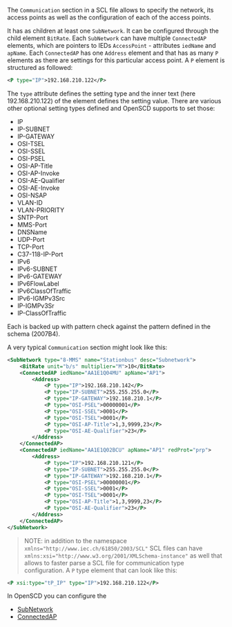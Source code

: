 The `Communication` section in a SCL file allows to specify the network, its access points as well as the configuration of each of the access points.

It has as children at least one `SubNetwork`. It can be configured through the child element `BitRate`. Each `SubNetwork` can have multiple `ConnectedAP` elements, which are pointers to IEDs `AccessPoint` - attributes `iedName` and `apName`. Each `ConnectedAP` has one `Address` element and that has as many `P` elements as there are settings for this particular access point. A `P` element is structured as followed:

```xml
<P type="IP">192.168.210.122</P>
```

The `type` attribute defines the setting type and the inner text (here 192.168.210.122) of the element defines the setting value. There are various other optional setting types defined and OpenSCD supports to set those:

- IP
- IP-SUBNET
- IP-GATEWAY
- OSI-TSEL
- OSI-SSEL
- OSI-PSEL
- OSI-AP-Title
- OSI-AP-Invoke
- OSI-AE-Qualifier
- OSI-AE-Invoke
- OSI-NSAP
- VLAN-ID
- VLAN-PRIORITY
- SNTP-Port
- MMS-Port
- DNSName
- UDP-Port
- TCP-Port
- C37-118-IP-Port
- IPv6
- IPv6-SUBNET
- IPv6-GATEWAY
- IPv6FlowLabel
- IPv6ClassOfTraffic
- IPv6-IGMPv3Src
- IP-IGMPv3Sr
- IP-ClassOfTraffic

Each is backed up with pattern check against the pattern defined in the schema (2007B4).

A very typical `Communication` section might look like this:

```xml
<SubNetwork type="8-MMS" name="Stationbus" desc="Subnetwork">
    <BitRate unit="b/s" multiplier="M">10</BitRate>
    <ConnectedAP iedName="AA1E1Q04MU" apName="AP1">
        <Address>
            <P type="IP">192.168.210.142</P>
            <P type="IP-SUBNET">255.255.255.0</P>
            <P type="IP-GATEWAY">192.168.210.1</P>
            <P type="OSI-PSEL">00000001</P>
            <P type="OSI-SSEL">0001</P>
            <P type="OSI-TSEL">0001</P>
            <P type="OSI-AP-Title">1,3,9999,23</P>
            <P type="OSI-AE-Qualifier">23</P>
        </Address>
    </ConnectedAP>
    <ConnectedAP iedName="AA1E1Q02BCU" apName="AP1" redProt="prp">
        <Address>
            <P type="IP">192.168.210.121</P>
            <P type="IP-SUBNET">255.255.255.0</P>
            <P type="IP-GATEWAY">192.168.210.1</P>
            <P type="OSI-PSEL">00000001</P>
            <P type="OSI-SSEL">0001</P>
            <P type="OSI-TSEL">0001</P>
            <P type="OSI-AP-Title">1,3,9999,23</P>
            <P type="OSI-AE-Qualifier">23</P>
        </Address>
    </ConnectedAP>
</SubNetwork>
```

> NOTE: in addition to the namespace `xmlns="http://www.iec.ch/61850/2003/SCL"` SCL files can have `xmlns:xsi="http://www.w3.org/2001/XMLSchema-instance"` as well that allows to faster parse a SCL file for communication type configuration. A `P` type element that can look like this:

```xml
<P xsi:type="tP_IP" type="IP">192.168.210.122</P>
```

In OpenSCD you can configure the

- [SubNetwork](https://github.com/openscd/open-scd/wiki/Subnetwork)
- [ConnectedAP](https://github.com/openscd/open-scd/wiki/ConnectedAP)
